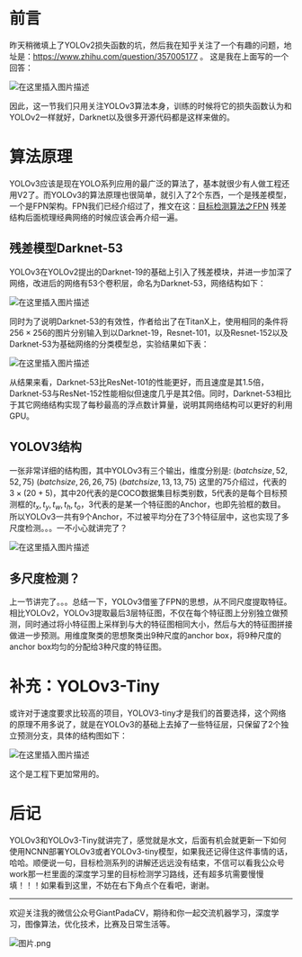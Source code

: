 # 前言
昨天稍微填上了YOLOv2损失函数的坑，然后我在知乎关注了一个有趣的问题，地址是：https://www.zhihu.com/question/357005177 。
这是我在上面写的一个回答：

![在这里插入图片描述](https://img-blog.csdnimg.cn/20191126155300166.png)

因此，这一节我们只用关注YOLOv3算法本身，训练的时候将它的损失函数认为和YOLOv2一样就好，Darknet以及很多开源代码都是这样来做的。

# 算法原理

YOLOv3应该是现在YOLO系列应用的最广泛的算法了，基本就很少有人做工程还用V2了。而YOLOv3的算法原理也很简单，就引入了2个东西，一个是残差模型，一个是FPN架构。FPN我们已经介绍过了，推文在这：[目标检测算法之FPN](https://mp.weixin.qq.com/s/4KT6huH6gFAautE3weZENA) 残差结构后面梳理经典网络的时候应该会再介绍一遍。

## 残差模型Darknet-53
YOLOv3在YOLOv2提出的Darknet-19的基础上引入了残差模块，并进一步加深了网络，改进后的网络有53个卷积层，命名为Darknet-53，网络结构如下：


![在这里插入图片描述](https://img-blog.csdnimg.cn/20191126161258319.png?x-oss-process=image/watermark,type_ZmFuZ3poZW5naGVpdGk,shadow_10,text_aHR0cHM6Ly9ibG9nLmNzZG4ubmV0L2p1c3Rfc29ydA==,size_16,color_FFFFFF,t_70)

同时为了说明Darknet-53的有效性，作者给出了在TitanX上，使用相同的条件将$256\times 256$的图片分别输入到以Darknet-19，Resnet-101，以及Resnet-152以及Darknet-53为基础网络的分类模型总，实验结果如下表：


![在这里插入图片描述](https://img-blog.csdnimg.cn/20191126161618688.png)

从结果来看，Darknet-53比ResNet-101的性能更好，而且速度是其1.5倍，Darknet-53与ResNet-152性能相似但速度几乎是其2倍。同时，Darknet-53相比于其它网络结构实现了每秒最高的浮点数计算量，说明其网络结构可以更好的利用GPU。

## YOLOV3结构

一张非常详细的结构图，其中YOLOv3有三个输出，维度分别是:
$(batchsize,52,52,75)$
$(batchsize,26,26,75)$
$(batchsize,13,13,75)$
这里的75介绍过，代表的$3\times (20+5)$，其中20代表的是COCO数据集目标类别数，5代表的是每个目标预测框的$t_x,t_y,t_w,t_h,t_o$，3代表的是某一个特征图的Anchor，也即先验框的数目。所以YOLOv3一共有9个Anchor，不过被平均分在了3个特征层中，这也实现了多尺度检测。。。一不小心就讲完了？


![在这里插入图片描述](https://img-blog.csdnimg.cn/20191126161916305.png?x-oss-process=image/watermark,type_ZmFuZ3poZW5naGVpdGk,shadow_10,text_aHR0cHM6Ly9ibG9nLmNzZG4ubmV0L2p1c3Rfc29ydA==,size_16,color_FFFFFF,t_70)

## 多尺度检测？
上一节讲完了。。。总结一下，YOLOv3借鉴了FPN的思想，从不同尺度提取特征。相比YOLOv2，YOLOv3提取最后3层特征图，不仅在每个特征图上分别独立做预测，同时通过将小特征图上采样到与大的特征图相同大小，然后与大的特征图拼接做进一步预测。用维度聚类的思想聚类出9种尺度的anchor box，将9种尺度的anchor box均匀的分配给3种尺度的特征图。

# 补充：YOLOv3-Tiny
或许对于速度要求比较高的项目，YOLOV3-tiny才是我们的首要选择，这个网络的原理不用多说了，就是在YOLOv3的基础上去掉了一些特征层，只保留了2个独立预测分支，具体的结构图如下：


![在这里插入图片描述](https://img-blog.csdnimg.cn/20191126163048937.png?x-oss-process=image/watermark,type_ZmFuZ3poZW5naGVpdGk,shadow_10,text_aHR0cHM6Ly9ibG9nLmNzZG4ubmV0L2p1c3Rfc29ydA==,size_16,color_FFFFFF,t_70)

这个是工程下更加常用的。

# 后记
YOLOv3和YOLOv3-Tiny就讲完了，感觉就是水文，后面有机会就更新一下如何使用NCNN部署YOLOv3或者YOLOv3-tiny模型，如果我还记得住这件事情的话，哈哈。顺便说一句，目标检测系列的讲解还远远没有结束，不信可以看我公众号work那一栏里面的深度学习里的目标检测学习路线，还有超多坑需要慢慢填！！！如果看到这里，不妨在右下角点个在看吧，谢谢。

---------------------------------------------------------------------------

欢迎关注我的微信公众号GiantPadaCV，期待和你一起交流机器学习，深度学习，图像算法，优化技术，比赛及日常生活等。

![图片.png](https://imgconvert.csdnimg.cn/aHR0cHM6Ly91cGxvYWQtaW1hZ2VzLmppYW5zaHUuaW8vdXBsb2FkX2ltYWdlcy8xOTIzNzExNS01M2E3NWVmOTQ2YjA0OTE3LnBuZw?x-oss-process=image/format,png)